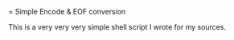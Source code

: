 = Simple Encode & EOF conversion

This is a very very very simple shell script I wrote for my sources.

